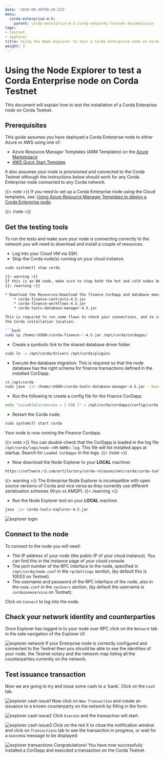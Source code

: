 ```yaml
---
date: '2020-09-20T09:59:25Z'
menu:
  corda-enterprise-4-5:
    parent: corda-enterprise-4-5-corda-networks-testnet-decommission
tags:
- testnet
- explorer
title: Using the Node Explorer to test a Corda Enterprise node on Corda Testnet
weight: 3
---
```



# Using the Node Explorer to test a Corda Enterprise node on Corda Testnet

This document will explain how to test the installation of a Corda Enterprise node on Corda Testnet.


## Prerequisites

This guide assumes you have deployed a Corda Enterprise node to either Azure or AWS using one of:


* Azure Resource Manager Templates (ARM Templates) on the [Azure Marketplace](https://portal.azure.com/#blade/Microsoft_Azure_Marketplace/GalleryFeaturedMenuItemBlade/selectedMenuItemId/Blockchain_MP/resetMenuId/)
* [AWS Quick Start Template](https://aws.amazon.com/quickstart/)



It also assumes your node is provisioned and connected to the Corda Testnet although the instructions below should work
for any Corda Enterprise node connected to any Corda network.

{{< note >}}
If you need to set up a Corda Enterprise node using the Cloud templates, see: [Using Azure Resource Manager Templates to deploy a Corda Enterprise node](azure-template-guide.md).

{{< /note >}}

## Get the testing tools

To run the tests and make sure your node is connecting correctly to the network you will need to download and install a
couple of resources.


* Log into your Cloud VM via SSH.
* Stop the Corda node(s) running on your cloud instance.

```bash
sudo systemctl stop corda

{{< warning >}}
If this is an HA node, make sure to stop both the hot and cold nodes before proceeding. Any database migration should be performed whilst both nodes are offline.
{{< /warning >}}

* Download the Resources:Download the finance CorDapp and database manager to your VM instance:
    * corda-finance-contracts-4.5.jar
    * corda-finance-workflows-4.5.jar
    * corda-tools-database-manager-4.5.jar

This is required to run some flows to check your connections, and to issue/transfer cash to counterparties. Copy it to
the Corda installation location:

```bash
sudo cp /home/<USER>/corda-finance-*-4.5.jar /opt/corda/cordapps/
```

* Create a symbolic link to the shared database driver folder

```bash
sudo ln -s /opt/corda/drivers /opt/corda/plugins
```


* Execute the database migration. This is required so that the node database has the right schema for finance transactions defined in the installed CorDapp.

```bash
cd /opt/corda
sudo java -jar /home/<USER>/corda-tools-database-manager-4.5.jar --base-directory /opt/corda --execute-migration
```


* Run the following to create a config file for the finance CorDapp:

```bash
echo "issuableCurrencies = [ USD ]" > /opt/corda/cordapps/config/corda-finance-4.5.conf
```


* Restart the Corda node:

```bash
sudo systemctl start corda
```

Your node is now running the Finance Cordapp.

{{< note >}}
You can double-check that the CorDapp is loaded in the log file `/opt/corda/logs/node-<VM-NAME>.log`. This
file will list installed apps at startup. Search for `Loaded CorDapps` in the logs.
{{< /note >}}

* Now download the Node Explorer to your **LOCAL** machine:

```bash
https://software.r3.com/artifactory/corda-releases/net/corda/corda-tools-explorer/4.5/corda-tools-explorer-4.5.jar
```

{{< warning >}}
The Enterprise Node Explorer is incompatible with open source versions of Corda and vice versa as they currently
use different serialisation schemes (Kryo vs AMQP).
{{< /warning >}}

* Run the Node Explorer tool on your **LOCAL** machine.

```bash
java -jar corda-tools-explorer-4.5.jar
```

![explorer login](../resources/explorer-login.png "explorer login")



## Connect to the node

To connect to the node you will need:


* The IP address of your node (the public IP of your cloud instance). You can find this in the instance page of your cloud console.
* The port number of the RPC interface to the node, specified in `/opt/corda/node.conf` in the `rpcSettings` section,
(by default this is 10003 on Testnet).
* The username and password of the RPC interface of the node, also in the `node.conf` in the `rpcUsers` section,
(by default the username is `cordazoneservice` on Testnet).

Click on `Connect` to log into the node.


## Check your network identity and counterparties

Once Explorer has logged in to your node over RPC click on the `Network` tab in the side navigation of the Explorer UI:

![explorer network](../resources/explorer-network.png "explorer network")
If your Enterprise node is correctly configured and connected to the Testnet then you should be able to see the identities of
your node, the Testnet notary and the network map listing all the counterparties currently on the network.


## Test issuance transaction

Now we are going to try and issue some cash to a ‘bank’. Click on the `Cash` tab.

![explorer cash issue1](../resources/explorer-cash-issue1.png "explorer cash issue1")
Now click on `New Transaction` and create an issuance to a known counterparty on the network by filling in the form:

![explorer cash issue2](../resources/explorer-cash-issue2.png "explorer cash issue2")
Click `Execute` and the transaction will start.

![explorer cash issue3](../resources/explorer-cash-issue3.png "explorer cash issue3")
Click on the red X to close the notification window and click on `Transactions` tab to see the transaction in progress,
or wait for a success message to be displayed:

![explorer transactions](../resources/explorer-transactions.png "explorer transactions")
Congratulations! You have now successfully installed a CorDapp and executed a transaction on the Corda Testnet.
